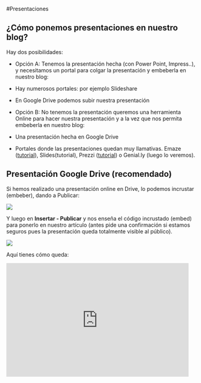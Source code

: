 #Presentaciones
## ¿Cómo ponemos presentaciones en nuestro blog?
Hay dos posibilidades:

- Opción A: Tenemos la presentación hecha (con Power Point, Impress..), y necesitamos un portal para colgar la presentación y embeberla en nuestro blog:
 - Hay numerosos portales: por ejemplo Slideshare
 - En Google Drive podemos subir nuestra presentación

- Opción B: No tenemos la presentación queremos una herramienta Online para hacer nuestra presentación y a la vez que nos permita embeberla en nuestro blog:
 - Una presentación hecha en Google Drive
 - Portales donde las presentaciones quedan muy llamativas. Emaze ([tutorial](http://wp.catedu.es/lanuzadigital/creacion/presentaciones/emaze/)), Slides(tutorial), Prezzi ([tutorial](https://es.slideshare.net/lalunaesmilugar/tutorial-de-slideshare)) o Genial.ly (luego lo veremos).

## Presentación Google Drive (recomendado)
Si hemos realizado una presentación online en Drive, lo podemos incrustar (embeber), dando a Publicar:

![](https://catedu.gitbooks.io/aprendizaje-colaborativo-con-blog/content/assets/presentacion1.jpeg)

Y luego en **Insertar - Publicar** y nos enseña el código incrustado (embed) para ponerlo en nuestro artículo (antes pide una confirmación si estamos seguros pues la presentación queda totalmente visible al público).

![](https://catedu.gitbooks.io/aprendizaje-colaborativo-con-blog/content/assets/presentacion2.jpeg)

Aquí tienes cómo queda:

<iframe src="https://docs.google.com/presentation/d/e/2PACX-1vQo9_h5R21G8n3tZNUzAoTjJwBnZ6ZX6Sqtfj2I9IJIlJeHeDPEBYrF26Tq3JThy_YnhjfDjzkJvIaQ/embed?start=false&loop=false&delayms=3000" frameborder="0" width="480" height="299" allowfullscreen="true" mozallowfullscreen="true" webkitallowfullscreen="true"></iframe>



